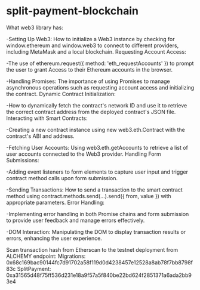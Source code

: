 # split-payment-blockchain


What web3 library has:

-Setting Up Web3:
How to initialize a Web3 instance by checking for window.ethereum and window.web3 to connect to different providers, including MetaMask and a local blockchain.
Requesting Account Access:

-The use of ethereum.request({ method: 'eth_requestAccounts' }) to prompt the user to grant Access to their Ethereum accounts in the browser.

-Handling Promises:
The importance of using Promises to manage asynchronous operations such as requesting account access and initializing the contract.
Dynamic Contract Initialization:

-How to dynamically fetch the contract's network ID and use it to retrieve the correct contract address from the deployed contract's JSON file.
Interacting with Smart Contracts:

-Creating a new contract instance using new web3.eth.Contract with the contract's ABI and address.

-Fetching User Accounts:
Using web3.eth.getAccounts to retrieve a list of user accounts connected to the Web3 provider.
Handling Form Submissions:

-Adding event listeners to form elements to capture user input and trigger contract method calls upon form submission.

-Sending Transactions:
How to send a transaction to the smart contract method using contract.methods.send(...).send({ from, value }) with appropriate parameters.
Error Handling:

-Implementing error handling in both Promise chains and form submission to provide user feedback and manage errors effectively.

-DOM Interaction:
Manipulating the DOM to display transaction results or errors, enhancing the user experience.


Scan transaction hash from Etherscan to the testnet deployment from ALCHEMY endpoint:
Migrations: 0x68c169bac90144fc7d91702a58f119d0d4238457e12528a8ab78f7bb8798f83c
SplitPayment:  0xa31565d48f75ff536d231e18a9f57a5f840be22bd624f2851371a6ada2bb93e4
